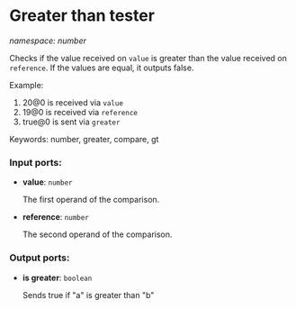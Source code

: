 # Greater than tester

_namespace: number_

Checks if the value received on `value` is greater than the value received on `reference`. If the values are equal, it outputs false.

Example:

1. 20@0 is received via `value`
2. 19@0 is received via `reference`
3. true@0 is sent via `greater`

Keywords: number, greater, compare, gt

### Input ports:

* __value__: ` number `

    The first operand of the comparison.


* __reference__: ` number `

    The second operand of the comparison.

### Output ports:

* __is greater__: ` boolean `

    Sends true if "a" is greater than "b"

